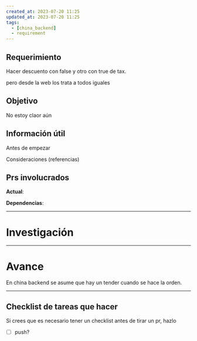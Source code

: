 ```yaml
---
created_at: 2023-07-20 11:25
updated_at: 2023-07-20 11:25
tags:
  - [china_backend]
  - requirement
---
```




## Requerimiento

Hacer descuento con false y otro con true de tax.

pero desde la web los trata a todos iguales

## Objetivo

No estoy claor aún


## Información útil

Antes de empezar

Consideraciones (referencias)

## Prs involucrados

**Actual**:

**Dependencias**:

---
# Investigación



---
# Avance

En china backend se asume que hay un tender cuando se hace la orden.

---
## Checklist de tareas que hacer 

Si crees que es necesario tener un checklist antes de tirar un pr, hazlo

- [ ] push?